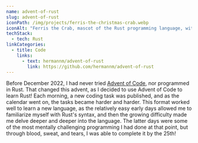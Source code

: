 ```yaml
---
name: advent-of-rust
slug: advent-of-rust
iconPath: /img/projects/ferris-the-christmas-crab.webp
iconAlt: "Ferris the Crab, mascot of the Rust programming language, with a Christmas hat"
techStack:
  - tech: Rust
linkCategories:
  - title: Code
    links:
      - text: hermannm/advent-of-rust
        link: https://github.com/hermannm/advent-of-rust
---
```


Before December 2022, I had never tried [Advent of Code](https://adventofcode.com/2022/about), nor
programmed in Rust. That changed this advent, as I decided to use Advent of Code to learn Rust! Each
morning, a new coding task was published, and as the calendar went on, the tasks became harder and
harder. This format worked well to learn a new language, as the relatively easy early days allowed
me to familiarize myself with Rust's syntax, and then the growing difficulty made me delve deeper
and deeper into the language. The latter days were some of the most mentally challenging programming
I had done at that point, but through blood, sweat, and tears, I was able to complete it by the
25th!
